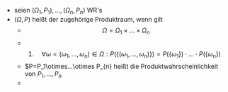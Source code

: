 - seien $\left(\Omega_1,P_1\right),...,\left(\Omega_{n},P_{n}\right)$ WR's
- $\left(\Omega,P\right)$ heißt der zugehörige Produktraum, wenn gilt
	- $$\Omega=\Omega_1\times...\times\Omega_{n}$$
	- 1. $$\forall\omega=\left(\omega_1,...,\omega_{n}\right)\in\Omega:P\left(\left\lbrace\left(\omega_1,...,\omega_{n}\right)\right\rbrace\right)=P\left(\left\lbrace\omega_1\right\rbrace\right)\cdot...\cdot P\left(\left\lbrace\omega_{n}\right\rbrace\right)$$
	- $P=P_1\otimes...\otimes P_{n} heißt die Produktwahrscheinlichkeit von $P_1,...,P_{n}$
	-